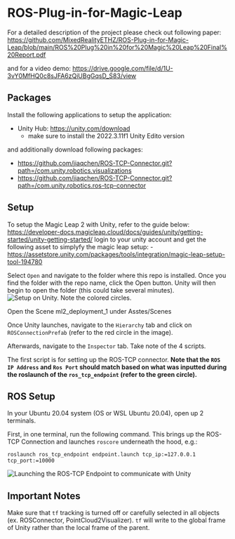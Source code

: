 # ROS-Plug-in-for-Magic-Leap

For a detailed description of the project please check out following paper: 
https://github.com/MixedRealityETHZ/ROS-Plug-in-for-Magic-Leap/blob/main/ROS%20Plug%20in%20for%20Magic%20Leap%20Final%20Report.pdf

and for a video demo: 
https://drive.google.com/file/d/1U-3vY0MfHQ0c8sJFA6zQiUBgGqsD_S83/view 


## Packages
Install the following applications to setup the application:
- Unity Hub: https://unity.com/download
    - make sure to install the 2022.3.11f1 Unity Edito version

and additionally download following packages: 
- https://github.com/jiaqchen/ROS-TCP-Connector.git?path=/com.unity.robotics.visualizations
- https://github.com/jiaqchen/ROS-TCP-Connector.git?path=/com.unity.robotics.ros-tcp-connector

  
## Setup
To setup the Magic Leap 2 with Unity, refer to the guide below: 
https://developer-docs.magicleap.cloud/docs/guides/unity/getting-started/unity-getting-started/
login to your unity account and get the following asset to simplyfy the magic leap setup: 
    - https://assetstore.unity.com/packages/tools/integration/magic-leap-setup-tool-194780 


Select `Open` and navigate to the folder where this repo is installed. Once you find the folder with the repo name, click the Open button. Unity will then begin to open the folder (this could take several minutes).
![Setup on Unity. Note the colored circles.](https://github.com/ROS-Plugin-for-Magic-Leap-2/Unity/blob/feature/turtlesim/Images/Documentation/mixed_reality_turtlesim_test_unity_setup.png)


Open the Scene ml2_deployment_1 under Asstes/Scenes 

Once Unity launches, navigate to the `Hierarchy` tab and click on `ROSConnectionPrefab` (refer to the red circle in the image).

Afterwards, navigate to the `Inspector` tab. Take note of the 4 scripts.

The first script is for setting up the ROS-TCP connector. **Note that the `ROS IP Address` and `Ros Port` should match based on what was inputted during the roslaunch of the `ros_tcp_endpoint` (refer to the green circle).**




    

## ROS Setup

In your Ubuntu 20.04 system (OS or WSL Ubuntu 20.04), open up 2 terminals.

First, in one terminal, run the following command. This brings up the ROS-TCP Connection and launches `roscore` underneath the hood, e.g.:

```
roslaunch ros_tcp_endpoint endpoint.launch tcp_ip:=127.0.0.1 tcp_port:=10000
```
![Launching the ROS-TCP Endpoint to communicate with Unity](https://github.com/ROS-Plugin-for-Magic-Leap-2/Unity/blob/feature/turtlesim/Images/Documentation/mixed_reality_ros-tcp-launch_setup.png)




## Important Notes
Make sure that `tf` tracking is turned off or carefully selected in all objects (ex. ROSConnector, PointCloud2Visualizer). `tf` will write to the global frame of Unity rather than the local frame of the parent. 

